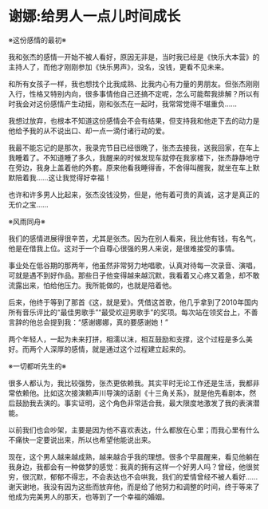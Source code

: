 # 谢娜:给男人一点儿时间成长

※这份感情的最初※

我和张杰的感情一开始不被人看好，原因无非是，当时我已经是《快乐大本营》的主持人了，而他才刚刚参加《快乐男声》，没名，没钱，更看不见未来。

和所有女孩子一样，我也想找个比我成熟、比我内心有力量的男朋友。但张杰刚刚入行，性格又特别内向，很多事情他自己还搞不定呢，怎么可能帮我排解？所以有时我会对这份感情产生动摇，刚和张杰在一起时，我常常觉得不堪重负……

我想过放弃，也根本不知道这份感情会不会有结果，但支持我和他走下去的动力是他给予我的从不说出口、却一点一滴付诸行动的爱。

我最不能忘记的是那次，我录完节目已经很晚了，张杰去接我，送我回家，在车上我睡着了。不知道睡了多久，我醒来的时候发现车就停在我家楼下，张杰静静地守在旁边，我身上盖着他的外套。原来他看我睡得香，不舍得叫醒我，就坐在车上默默陪着我……这让我觉得好幸福！

也许和许多男人比起来，张杰没钱没势，但是，他有着可贵的真诚，这才是真正的无价之宝……

※风雨同舟※

我们的感情进展得很辛苦，尤其是张杰。因为在别人看来，我比他有钱，有名气，他是在借我上位。这对于一个自尊心很强的男人来说，是很难接受的事情。

事业处在低谷期的那两年，他虽然非常努力地唱歌，认真对待每一次录音、演唱，可就是遇不到好作品。那些日子他变得越来越沉默，我看着又心疼又着急，却不敢流露出来，怕给他压力。我所能做的，也就是陪着他。

后来，他终于等到了那首《这，就是爱》。凭借这首歌，他几乎拿到了2010年国内所有音乐评比的“最佳男歌手”“最受欢迎男歌手”的奖项。每次站在领奖台上，不善言辞的他总会提到我：“感谢娜娜，真的要感谢她！”

两个年轻人，一起为未来打拼，相濡以沫，相互鼓励和支撑，这个过程是多么美好。而两个人深厚的感情，就是通过这个过程建立起来的。

※一切都听先生的※

很多人都认为，我比较强势，张杰更依赖我。其实平时无论工作还是生活，我都非常依赖他。比如这次接演赖声川导演的话剧《十三角关系》，就是他先看剧本，然后鼓励我去演的。事实证明，这个角色非常适合我，最大限度地激发了我的表演潜能。

以前我们也会吵架，主要是因为他不喜欢表达，什么都放在心里；而我心里有什么不痛快一定要说出来，所以也希望他能说出来。

现在，这个男人越来越成熟，越来越合乎我的理想。很多个早晨醒来，看见他躺在我身边，我都会有一种做梦的感觉：我真的拥有这样一个好男人吗？曾经，他很贫穷，很沉默，郁郁不得志，不会表达也不会哄我，我们的爱情曾经不被人看好……谢天谢地，我没有因为这些而放弃他，而是给了他努力和调整的时间，终于等来了他成为完美男人的那天，也等到了一个幸福的婚姻。